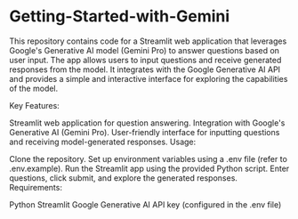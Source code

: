 # Getting-Started-with-Gemini

This repository contains code for a Streamlit web application that leverages Google's Generative AI model (Gemini Pro) to answer questions based on user input. The app allows users to input questions and receive generated responses from the model. It integrates with the Google Generative AI API and provides a simple and interactive interface for exploring the capabilities of the model.

Key Features:

Streamlit web application for question answering.
Integration with Google's Generative AI (Gemini Pro).
User-friendly interface for inputting questions and receiving model-generated responses.
Usage:

Clone the repository.
Set up environment variables using a .env file (refer to .env.example).
Run the Streamlit app using the provided Python script.
Enter questions, click submit, and explore the generated responses.
Requirements:

Python
Streamlit
Google Generative AI API key (configured in the .env file)
